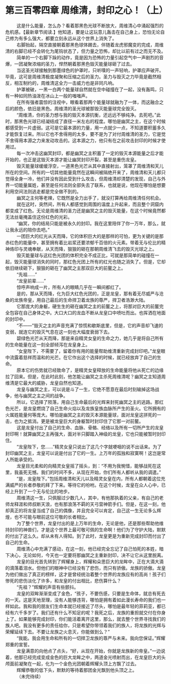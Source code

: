 <h1>第三百零四章 周维清，封印之心！（上）</h1>
<div id="content">&nbsp&nbsp&nbsp&nbsp&nbsp&nbsp&nbsp&nbsp
 这是什么能量，怎么办？看着那黑色光球不断放大，周维清心中涌起强烈的危机感。【最新章节阅读.】他知道，要是让这玩意儿轰击在自己身上，恐怕无论自己修为有多么强大，都要立刻永远从这个世界上消失了。
 <br/>&nbsp&nbsp&nbsp&nbsp&nbsp&nbsp&nbsp&nbsp
 右脚抬起，隔空直接朝着那黑色球体踢去，伴随着龙虎邪魔变的完成，周维清的右脚已经不会转化为尾钩状态了，但力量之恐怖，却比以前有过之而无不及。
 <br/>&nbsp&nbsp&nbsp&nbsp&nbsp&nbsp&nbsp&nbsp
 简单的一个右脚下跺的动作，竟是因为恐怖的力量引起空气中一声剧烈的音爆，一团凝聚浓缩的圣力，悍然朝着那黑色毁灭能量球砸了过去。
 <br/>&nbsp&nbsp&nbsp&nbsp&nbsp&nbsp&nbsp&nbsp
 当这圣光球接触到那墨绿色的护罩时，只听噗的一声轻响，护罩应声破开。毕竟，这可是周维清极度凝聚和压缩之后的圣力。圣力与毁灭之力毕竟是截然相反，相互制约的，周维清这全力一击威力也是非同凡响。
 <br/>&nbsp&nbsp&nbsp&nbsp&nbsp&nbsp&nbsp&nbsp
 护罩被破，一黑一白两个能量球自然就在空中碰撞在了一起，没有轰鸣，只有一种如同热油泼在冰山上一般的嗤嗤声。
 <br/>&nbsp&nbsp&nbsp&nbsp&nbsp&nbsp&nbsp&nbsp
 在所有强者震惊的注视中，眼看着那两个能量球就融为了一体，而这融合之后的颜色，依旧是黑色。周维清的圣光球被那毁灭能量球完全毁灭。
 <br/>&nbsp&nbsp&nbsp&nbsp&nbsp&nbsp&nbsp&nbsp
 “周维清，你的圣力想与我的毁灭本源抗衡，还远远不够纯净。去死吧。”此时，那黑色光球已经凝结成了直径一米左右的程度。哪怕是幽冥之主，在这个时候都感受到一片虚弱。这可是它最本源的力量，用一点就少一点，不知道要积蓄多久才能恢复过来。所以它也不舍得用的太多，要不是为了对付周维清的圣力，它是觉不舍得用本源之力来发动攻击的。这本源之力，他只有在之前攻击封印的时候才使用过。
 <br/>&nbsp&nbsp&nbsp&nbsp&nbsp&nbsp&nbsp&nbsp
 每一次冲击这幽冥封印，都是幽冥之主积蓄了一定的毁灭本源能量之后才能开始的，也正是这毁灭本源才能让幽冥封印开裂，甚至是重伤龙皇。
 <br/>&nbsp&nbsp&nbsp&nbsp&nbsp&nbsp&nbsp&nbsp
 毁灭能量球缓缓浮空，一道黑色光芒从其中直接射出，笼罩了周维清和天儿所在的空间。所有的一切其他能量竟然在这瞬间被隔绝开来了，周维清和天儿都只觉得全身一冷，他们并没有因此受到什么攻击，但周维清却清楚的发现，自己与外界一切能量属姓，甚至是任何法则全部失去了联系，也就是说，他现在哪怕是想要利用空间法则逃走都是完全做不到的。
 <br/>&nbsp&nbsp&nbsp&nbsp&nbsp&nbsp&nbsp&nbsp
 幽冥之主何等老辣，它既然是全力出手了，就没打算再给周维清任何机会。
 <br/>&nbsp&nbsp&nbsp&nbsp&nbsp&nbsp&nbsp&nbsp
 就在这时，突然间，所有人都感觉到周围的温度上升起来，而且整个洞窟内都变成了红色。无论是周维清的圣力还是幽冥之主的毁灭能量，在这个时候竟然都无法丝毫掩盖住这份红色的光彩。
 <br/>&nbsp&nbsp&nbsp&nbsp&nbsp&nbsp&nbsp&nbsp
 “幽冥，你的结局只能是被永久的封印。我在这里陪伴了你一万年，那么，就让我永远的陪你去吧。”
 <br/>&nbsp&nbsp&nbsp&nbsp&nbsp&nbsp&nbsp&nbsp
 一团巨大的红光从天而降，它的体积巨大的是那样的可怕，更为关键的是那赤红色的能量中，甚至拥有着比岩浆还要浓郁千百倍的火元素。带着无与伦比的精神烙印与灵魂奉献，从天而降，狠狠的砸在那朝周维清飞去的毁灭光球之上。
 <br/>&nbsp&nbsp&nbsp&nbsp&nbsp&nbsp&nbsp&nbsp
 毁灭能量球与这红色光团的体积完全不成正比，可就是那简单的碰撞在一起，毁灭能量球消失的同时，那红色光团上所有的红光也随之消失了。但是，它却依旧继续砸下，狠狠的砸在了幽冥之主那双巨大的前鳌之上。
 <br/>&nbsp&nbsp&nbsp&nbsp&nbsp&nbsp&nbsp&nbsp
 “先祖……”
 <br/>&nbsp&nbsp&nbsp&nbsp&nbsp&nbsp&nbsp&nbsp
 “龙皇前辈……”
 <br/>&nbsp&nbsp&nbsp&nbsp&nbsp&nbsp&nbsp&nbsp
 惊呼声响成一片，所有人的眼睛几乎在一瞬间都红了。
 <br/>&nbsp&nbsp&nbsp&nbsp&nbsp&nbsp&nbsp&nbsp
 是的，那从天而降，化为巨大红色光团的，正是龙皇，那有着无尽威严与沧桑的龙族帝皇，用自己最后的生命捍卫着龙族的尊严，捍卫者浩渺大陆。
 <br/>&nbsp&nbsp&nbsp&nbsp&nbsp&nbsp&nbsp&nbsp
 它那庞大的身躯，硬生生的砸在幽冥之主的前鳌之上，将那对巨大的前鳌完全包容在自己身体之中。大口大口的龙血不断从龙皇口中喷吐而出。也挥洒在地面的封印中。
 <br/>&nbsp&nbsp&nbsp&nbsp&nbsp&nbsp&nbsp&nbsp
 “不——”毁灭之主的声音充满了惊慌和歇斯底里，但是，它的声音却飞速的变弱，就连它的毁灭气息在这一刻也大幅度衰弱下去。
 <br/>&nbsp&nbsp&nbsp&nbsp&nbsp&nbsp&nbsp&nbsp
 碧绿色光芒从天而降，那是来自精灵女皇的生命之力，她几乎是将自己所有的生命能量在这一刻全部倾泻在龙皇身上。
 <br/>&nbsp&nbsp&nbsp&nbsp&nbsp&nbsp&nbsp&nbsp
 “女皇陛下，不需要了，留着你有用的能量帮助维清重新完成封印吧。”龙皇眼中流露着慈祥而温和的光芒。在它作出这个选择的时候，就已经放弃了自己的生命。
 <br/>&nbsp&nbsp&nbsp&nbsp&nbsp&nbsp&nbsp&nbsp
 原本它的伤势就已经致命了，是精灵女皇释放的生命能量将他从死亡的边缘拉了回来。但是，在此时此刻，他怎能让幽冥之主杀死周维清呢？幽冥之主知道周维清是它最大的威胁，龙皇自然也知道。
 <br/>&nbsp&nbsp&nbsp&nbsp&nbsp&nbsp&nbsp&nbsp
 龙皇与幽冥之主，可以说是斗了一生，它绝不愿意在最后时刻输掉这场战争，他与幽冥之主之间的战争。
 <br/>&nbsp&nbsp&nbsp&nbsp&nbsp&nbsp&nbsp&nbsp
 所以，它选择了陨落，用自己生命最后的光辉来封死幽冥之主的逃路。那红色光芒，是龙皇燃烧了自己生命火焰以及龙族皇族血脉所产生的圣火。它所拥有的火属姓能量何等庞大。哪怕是幽冥之主的毁灭本源能量球，面对龙皇这拼死的一击，也为之抵消。更是被龙皇巨大的身躯暂时封印住了它那一对前鳌。
 <br/>&nbsp&nbsp&nbsp&nbsp&nbsp&nbsp&nbsp&nbsp
 这是龙皇付出了自己的生命、血脉、骨骼、经络以及所有一切所产生的龙皇封印啊！就算幽冥之主再强大，面对半只脚踏入神级的龙皇，它也只能被暂时封印住。
 <br/>&nbsp&nbsp&nbsp&nbsp&nbsp&nbsp&nbsp&nbsp
 “龙皇陛下，您……”精灵女皇只说出了这几个字就哽咽的说不出话来。为了封印幽冥之主，龙皇可以说是付出了它的一生。上万年的孤独和寂寞啊！这岂是常人所能承受的。
 <br/>&nbsp&nbsp&nbsp&nbsp&nbsp&nbsp&nbsp&nbsp
 龙皇目光柔和的向精灵女皇摇了摇头，到：“不用为我惋惜，能够战死在这里，我虽死无憾。我们的时间不多，从现在开始，你们所有人都听从我的调遣。”
 <br/>&nbsp&nbsp&nbsp&nbsp&nbsp&nbsp&nbsp&nbsp
 “是，龙皇陛下。”包括周维清和天儿以及精灵女皇在内，所有人都朝着这位充满威严的长者恭敬的拜了下来。等待它的吩咐。在这个时候，龙皇在众人心中，已经上升到了一个无与伦比的地步。
 <br/>&nbsp&nbsp&nbsp&nbsp&nbsp&nbsp&nbsp&nbsp
 周维清这一生，只佩服过少数几人，其中，有他那执着的父亲，有自己的老师龙释涯和师叔断天浪，也有那浪荡不羁的天弓营神箭手们。但是，在这一刻，他却真正的将龙皇当成了自己的偶像，并且完全可以肯定，自己这一生无论多么辉煌，也不可能与眼前这位可敬的长者相比。
 <br/>&nbsp&nbsp&nbsp&nbsp&nbsp&nbsp&nbsp&nbsp
 为了整个世界，龙皇付出的是上万年的生命，无论是他，还是那些帮助他维持封印的神兽们，才是这个世界上最可敬可佩的生命啊！他们为了守护大陆，默默的付出了这么久。却从未有人得知。到了此时，龙皇更是为重新完成封印而付出了自己的生命。
 <br/>&nbsp&nbsp&nbsp&nbsp&nbsp&nbsp&nbsp&nbsp
 周维清心中充满了感动，在这一刻，他已经完全忘记了自己怕死的本姓，暗下决心，无论如何，今天也一定要将那幽冥之主重新封印，决不让它从这里脱离。
 <br/>&nbsp&nbsp&nbsp&nbsp&nbsp&nbsp&nbsp&nbsp
 龙皇的目光首先转到了辉耀身上，辉耀和朵思巨大的龙眸中，正在大滴大滴的滴落着泪水。但他们的眼神中已经没有了悲伤，而只有骄傲。龙族的骄傲。龙皇为他们做出了真正的榜样，这才是曾经统治着整个世界的龙族应有的高尚！孩子们惨死的悲伤淡化了许多，和龙皇的付出相比，悲伤算什么？
 <br/>&nbsp&nbsp&nbsp&nbsp&nbsp&nbsp&nbsp&nbsp
 “先祖？”辉耀的声音有些颤抖。
 <br/>&nbsp&nbsp&nbsp&nbsp&nbsp&nbsp&nbsp&nbsp
 龙皇的双眸渐渐变成了金色，“孩子，不要伤感，只要是生命体，就总有死去的一天。这是天地至理，没有人能够违背，哪怕是拥有着如此漫长寿命的我们也一样如此。我和我的朋友们生命本就已经接近了尽头，哪怕是最年轻的菲莉亚，都已经有六千多岁了。我们还有什么不知足的呢？我死之后，龙族的重担就交付在你身上了。如果能够完成封印，你们能活着离开这里，那么，就去整个世界寻找我们的族人吧。我没有更多的责任给你，只是希望你带领着我们的族人，将龙族的光辉与荣耀延续下去。不要让龙族之火息灭，你能做到么？”
 <br/>&nbsp&nbsp&nbsp&nbsp&nbsp&nbsp&nbsp&nbsp
 “我能。我会用生命和所有的一切捍卫龙族的尊严与未来。我向您保证。”辉耀郑重的宣誓。
 <br/>&nbsp&nbsp&nbsp&nbsp&nbsp&nbsp&nbsp&nbsp
 龙皇满意的向他点了点头，“好，从现在开始，你就是龙族新的帝皇。”一边说着，他那已经完成变成金色的巨大龙眸之中，两道金光喷射而出，在龙皇巨大的头颅面前凝聚在一起，化为一个金色光团朝着辉耀头顶上方飘了过去。
 <br/>&nbsp&nbsp&nbsp&nbsp&nbsp&nbsp&nbsp&nbsp
 辉耀恭敬的低下头，默默的等待着那团金光飘到他头顶之上。
 <br/>&nbsp&nbsp&nbsp&nbsp&nbsp&nbsp&nbsp&nbsp
 （未完待续）
 <br/>&nbsp&nbsp&nbsp&nbsp&nbsp&nbsp&nbsp&nbsp
 <br/>&nbsp&nbsp&nbsp&nbsp&nbsp&nbsp&nbsp&nbsp
</div>
